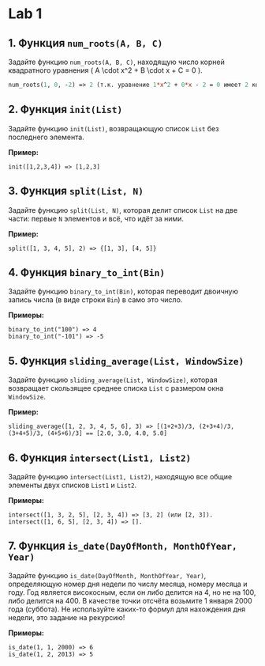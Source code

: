 # Lab 1 

## 1. Функция `num_roots(A, B, C)`

Задайте функцию `num_roots(A, B, C)`, находящую число корней квадратного уравнения \( A \cdot x^2 + B \cdot x + C = 0 \).


```pl
num_roots(1, 0, -2) => 2 (т.к. уравнение 1*x^2 + 0*x - 2 = 0 имеет 2 корня)
```

## 2. Функция `init(List)`

Задайте функцию `init(List)`, возвращающую список `List` без последнего элемента.

**Пример:**
```
init([1,2,3,4]) => [1,2,3]
```

## 3. Функция `split(List, N)`

Задайте функцию `split(List, N)`, которая делит список `List` на две части: первые `N` элементов и всё, что идёт за ними.

**Пример:**
```
split([1, 3, 4, 5], 2) => {[1, 3], [4, 5]}
```

## 4. Функция `binary_to_int(Bin)`

Задайте функцию `binary_to_int(Bin)`, которая переводит двоичную запись числа (в виде строки `Bin`) в само это число.

**Примеры:**
```
binary_to_int("100") => 4
binary_to_int("-101") => -5
```

## 5. Функция `sliding_average(List, WindowSize)`

Задайте функцию `sliding_average(List, WindowSize)`, которая возвращает скользящее среднее списка `List` с размером окна `WindowSize`.

**Пример:**
```
sliding_average([1, 2, 3, 4, 5, 6], 3) => [(1+2+3)/3, (2+3+4)/3, (3+4+5)/3, (4+5+6)/3] == [2.0, 3.0, 4.0, 5.0]
```

## 6. Функция `intersect(List1, List2)`

Задайте функцию `intersect(List1, List2)`, находящую все общие элементы двух списков `List1` и `List2`.

**Примеры:**
```
intersect([1, 3, 2, 5], [2, 3, 4]) => [3, 2] (или [2, 3]).
intersect([1, 6, 5], [2, 3, 4]) => [].
```

## 7. Функция `is_date(DayOfMonth, MonthOfYear, Year)`

Задайте функцию `is_date(DayOfMonth, MonthOfYear, Year)`, определяющую номер дня недели по числу месяца, номеру месяца и году. Год является високосным, если он либо делится на 4, но не на 100, либо делится на 400. В качестве точки отсчёта возьмите 1 января 2000 года (суббота). Не используйте каких-то формул для нахождения дня недели, это задание на рекурсию!

**Примеры:**
```
is_date(1, 1, 2000) => 6
is_date(1, 2, 2013) => 5
```
